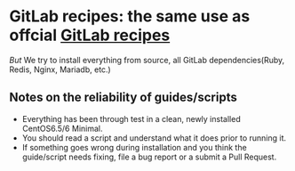 # GitLab recipes: the same use as  offcial [GitLab recipes](https://github.com/gitlabhq/gitlab-recipes)

*But* We try to install everything from source, all GitLab dependencies(Ruby,  Redis, Nginx, Mariadb, etc.)

## Notes on the reliability of guides/scripts

* Everything has been through test in a clean, newly installed CentOS6.5/6 Minimal.
* You should read a script and understand what it does prior to running it.
* If something goes wrong during installation and you think the guide/script needs fixing, file a bug report or a submit a Pull Request.

